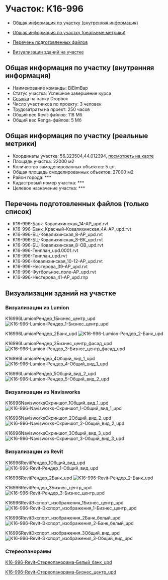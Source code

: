 # Участок: K16-996

* [Общая информация по участку (внутренняя информация)](#Chapter1)

* [Общая информация по участку (реальные метрики)](#Chapter2)

* [Перечень подготовленных файлов](#Chapter3)

* [Визуализации зданий на участке](#Chapter5)

## <a id="Chapter1"></a> Общая информация по участку (внутренняя информация)
+ Наименование команды: BiBimBap
+ Статус участка: Успешное завершение курса
+ [Ссылка](https://www.dropbox.com/sh/wvvgv1nw1iqred9/AAB1gjGCgNnkKcY-dAVYDMdIa/K16_996?dl=0) на папку Dropbox
+ Число участников по проекту: 3 человек
+ Трудозатраты на проект: 250 часов
+ Общий вес Revit-файлов: 118 Мб
+ Общий вес Renga-файлов: 5 Мб
## <a id="Chapter2"></a> Общая информация по участку (реальные метрики)
+ Координаты участка: 56.323504,44.012394, [посмотреть на карте](https://yandex.ru/maps/47/nizhny-novgorod/?ll=44.012394%2C56.323504&z=19)
+ Площадь участка: 22000 м2
+ Количество замоделированных объектов: 5 шт.
+ Общая площадь смоделированных объектов: 27000 м2
+ Район города: *** 
+ Кадастровый номер участка: *** 
+ Целевое назначение участка: *** 
## <a id="Chapter3"></a> Перечень подготовленных файлов (только список)
+ K16-996-Банк-Ковалихинская_14-АР_upd.rvt
+ K16-996-Банк_Красный-Ковалихинская_4А-АР_upd.rvt
+ K16-996-БЦ-Ковалихинская_8-АР_upd.rvt
+ K16-996-БЦ-Ковалихинская_8-ВК_upd.rvt
+ K16-996-БЦ-Ковалихинская_8-ОВ_upd.rvt
+ K16-996-Генплан_upd.0001.rvt
+ K16-996-Генплан_upd.rvt
+ K16-996-Ковалихинская_10-12-АР_upd.rvt
+ K16-996-Нестерова_39-АР_upd.rvt
+ K16-996-Футбольное_поле-АР_upd.rvt
+ К16-996-Нестерова_41-АР_upd.rnp
## <a id="Chapter5"></a> Визуализации зданий на участке
### Визуализации из Lumion
K16996LumionРендер_1Бизнес_центр_upd
![K16-996-Lumion-Рендер_1-Бизнес_центр_upd](/Images/K16_996/K16-996-Lumion-Рендер_1-Бизнес_центр_upd_Compressed.jpg)

K16996LumionРендер_2Банк_upd
![K16-996-Lumion-Рендер_2-Банк_upd](/Images/K16_996/K16-996-Lumion-Рендер_2-Банк_upd_Compressed.jpg)

K16996LumionРендер_3Бизнес_центр_фасад_upd
![K16-996-Lumion-Рендер_3-Бизнес_центр_фасад_upd](/Images/K16_996/K16-996-Lumion-Рендер_3-Бизнес_центр_фасад_upd_Compressed.jpg)

K16996LumionРендер_4Общий_вид_1_upd
![K16-996-Lumion-Рендер_4-Общий_вид_1_upd](/Images/K16_996/K16-996-Lumion-Рендер_4-Общий_вид_1_upd_Compressed.jpg)

K16996LumionРендер_5Общий_вид_2_upd
![K16-996-Lumion-Рендер_5-Общий_вид_2_upd](/Images/K16_996/K16-996-Lumion-Рендер_5-Общий_вид_2_upd_Compressed.jpg)

### Визуализации из Navisworks
K16996NavisworksСкриншот_1Общий_вид_1_upd
![K16-996-Navisworks-Скриншот_1-Общий_вид_1_upd](/Images/K16_996/K16-996-Navisworks-Скриншот_1-Общий_вид_1_upd_Compressed.jpg)

K16996NavisworksСкриншот_2Общий_вид_2_upd
![K16-996-Navisworks-Скриншот_2-Общий_вид_2_upd](/Images/K16_996/K16-996-Navisworks-Скриншот_2-Общий_вид_2_upd_Compressed.jpg)

K16996NavisworksСкриншот_3Общий_вид_3_upd
![K16-996-Navisworks-Скриншот_3-Общий_вид_3_upd](/Images/K16_996/K16-996-Navisworks-Скриншот_3-Общий_вид_3_upd_Compressed.jpg)

### Визуализации из Revit
K16996RevitРендер_1Общий_вид_upd
![K16-996-Revit-Рендер_1-Общий_вид_upd](/Images/K16_996/K16-996-Revit-Рендер_1-Общий_вид_upd_Compressed.jpg)

K16996RevitРендер_2Банк_upd
![K16-996-Revit-Рендер_2-Банк_upd](/Images/K16_996/K16-996-Revit-Рендер_2-Банк_upd_Compressed.jpg)

K16996RevitРендер_3Бизнес_центр_upd
![K16-996-Revit-Рендер_3-Бизнес_центр_upd](/Images/K16_996/K16-996-Revit-Рендер_3-Бизнес_центр_upd_Compressed.jpg)

K16996RevitЭкспорт_изображения_1Бизнес_центр_upd
![K16-996-Revit-Экспорт_изображения_1-Бизнес_центр_upd](/Images/K16_996/K16-996-Revit-Экспорт_изображения_1-Бизнес_центр_upd_Compressed.jpg)

K16996RevitЭкспорт_изображения_2Банк_белый_upd
![K16-996-Revit-Экспорт_изображения_2-Банк_белый_upd](/Images/K16_996/K16-996-Revit-Экспорт_изображения_2-Банк_белый_upd_Compressed.jpg)

K16996RevitЭкспорт_изображения_3Общий_вид_upd
![K16-996-Revit-Экспорт_изображения_3-Общий_вид_upd](/Images/K16_996/K16-996-Revit-Экспорт_изображения_3-Общий_вид_upd_Compressed.jpg)

### Стереопанорамы
[K16-996-Revit-Стереопанорама-Белый_банк_upd](https://pano.autodesk.com/pano.html?url=jpgs/5303242e-1b5b-420b-a7e6-74acb7654961&version=2)

[K16-996-Revit-Стереопанорама-Бизнес_центр_upd](https://pano.autodesk.com/pano.html?url=jpgs/bad2302a-8d29-437c-b644-4f73a0919a70&version=2)


